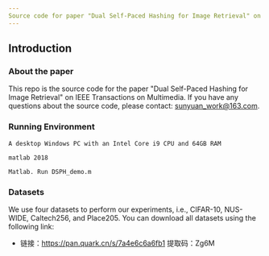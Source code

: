 ```yaml
---
Source code for paper "Dual Self-Paced Hashing for Image Retrieval" on IEEE Transactions on Multimedia 2024.
---
```

## Introduction
### About the paper
This repo is the source code for the paper "Dual Self-Paced Hashing for Image Retrieval" on IEEE Transactions on Multimedia. If you have any questions about the source code, please contact: sunyuan_work@163.com.
### Running Environment
```
A desktop Windows PC with an Intel Core i9 CPU and 64GB RAM

matlab 2018

Matlab. Run DSPH_demo.m
```

### Datasets
We use four datasets to perform our experiments, i.e., CIFAR-10, NUS-WIDE, Caltech256, and Place205. You can download all datasets using the following link:
- 链接：https://pan.quark.cn/s/7a4e6c6a6fb1          提取码：Zg6M
